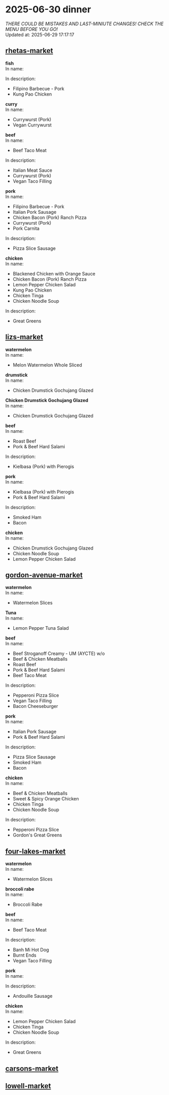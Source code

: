 # 2025-06-30 dinner  
*THERE COULD BE MISTAKES AND LAST-MINIUTE CHANGES! CHECK THE MENU BEFORE YOU GO!*  
Updated at: 2025-06-29 17:17:17  
## [rhetas-market](https://wisc-housingdining.nutrislice.com/menu/rhetas-market/dinner/2025-06-30)  
**fish**  
In name:   
  
In description:   
 - Filipino Barbecue - Pork  
 - Kung Pao Chicken  
  
**curry**  
In name:   
 - Currywurst (Pork)  
 - Vegan Currywurst  
  
**beef**  
In name:   
 - Beef Taco Meat  
  
In description:   
 - Italian Meat Sauce  
 - Currywurst (Pork)  
 - Vegan Taco Filling  
  
**pork**  
In name:   
 - Filipino Barbecue - Pork  
 - Italian Pork Sausage  
 - Chicken Bacon (Pork) Ranch Pizza  
 - Currywurst (Pork)  
 - Pork Carnita  
  
In description:   
 - Pizza Slice Sausage  
  
**chicken**  
In name:   
 - Blackened Chicken with Orange Sauce  
 - Chicken Bacon (Pork) Ranch Pizza  
 - Lemon Pepper Chicken Salad  
 - Kung Pao Chicken  
 - Chicken Tinga  
 - Chicken Noodle Soup  
  
In description:   
 - Great Greens  
  
## [lizs-market](https://wisc-housingdining.nutrislice.com/menu/lizs-market/dinner/2025-06-30)  
**watermelon**  
In name:   
 - Melon Watermelon Whole Sliced  
  
**drumstick**  
In name:   
 - Chicken Drumstick Gochujang Glazed  
  
**Chicken Drumstick Gochujang Glazed**  
In name:   
 - Chicken Drumstick Gochujang Glazed  
  
**beef**  
In name:   
 - Roast Beef  
 - Pork & Beef Hard Salami  
  
In description:   
 - Kielbasa (Pork) with Pierogis  
  
**pork**  
In name:   
 - Kielbasa (Pork) with Pierogis  
 - Pork & Beef Hard Salami  
  
In description:   
 - Smoked Ham  
 - Bacon  
  
**chicken**  
In name:   
 - Chicken Drumstick Gochujang Glazed  
 - Chicken Noodle Soup  
 - Lemon Pepper Chicken Salad  
  
## [gordon-avenue-market](https://wisc-housingdining.nutrislice.com/menu/gordon-avenue-market/dinner/2025-06-30)  
**watermelon**  
In name:   
 - Watermelon Slices  
  
**Tuna**  
In name:   
 - Lemon Pepper Tuna Salad  
  
**beef**  
In name:   
 - Beef Stroganoff Creamy - UM (AYCTE) w/o  
 - Beef & Chicken Meatballs  
 - Roast Beef  
 - Pork & Beef Hard Salami  
 - Beef Taco Meat  
  
In description:   
 - Pepperoni Pizza Slice  
 - Vegan Taco Filling  
 - Bacon Cheeseburger  
  
**pork**  
In name:   
 - Italian Pork Sausage  
 - Pork & Beef Hard Salami  
  
In description:   
 - Pizza Slice Sausage  
 - Smoked Ham  
 - Bacon  
  
**chicken**  
In name:   
 - Beef & Chicken Meatballs  
 - Sweet & Spicy Orange Chicken  
 - Chicken Tinga  
 - Chicken Noodle Soup  
  
In description:   
 - Pepperoni Pizza Slice  
 - Gordon's Great Greens  
  
## [four-lakes-market](https://wisc-housingdining.nutrislice.com/menu/four-lakes-market/dinner/2025-06-30)  
**watermelon**  
In name:   
 - Watermelon Slices  
  
**broccoli rabe**  
In name:   
 - Broccoli Rabe  
  
**beef**  
In name:   
 - Beef Taco Meat  
  
In description:   
 - Banh Mi Hot Dog  
 - Burnt Ends  
 - Vegan Taco Filling  
  
**pork**  
In name:   
  
In description:   
 - Andouille Sausage  
  
**chicken**  
In name:   
 - Lemon Pepper Chicken Salad  
 - Chicken Tinga  
 - Chicken Noodle Soup  
  
In description:   
 - Great Greens  
  
## [carsons-market](https://wisc-housingdining.nutrislice.com/menu/carsons-market/dinner/2025-06-30)  
## [lowell-market](https://wisc-housingdining.nutrislice.com/menu/lowell-market/dinner/2025-06-30)  
  
